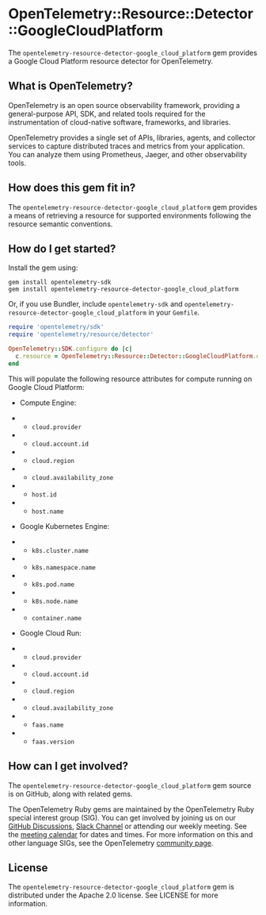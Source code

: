 # OpenTelemetry::Resource::Detector::GoogleCloudPlatform

The `opentelemetry-resource-detector-google_cloud_platform` gem provides a Google Cloud Platform resource detector for OpenTelemetry.

## What is OpenTelemetry?

OpenTelemetry is an open source observability framework, providing a general-purpose API, SDK, and related tools required for the instrumentation of cloud-native software, frameworks, and libraries.

OpenTelemetry provides a single set of APIs, libraries, agents, and collector services to capture distributed traces and metrics from your application. You can analyze them using Prometheus, Jaeger, and other observability tools.

## How does this gem fit in?

The `opentelemetry-resource-detector-google_cloud_platform` gem provides a means of retrieving a resource for supported environments following the resource semantic conventions.

## How do I get started?

Install the gem using:

```console
gem install opentelemetry-sdk
gem install opentelemetry-resource-detector-google_cloud_platform
```

Or, if you use Bundler, include `opentelemetry-sdk` and `opentelemetry-resource-detector-google_cloud_platform` in your `Gemfile`.

```rb
require 'opentelemetry/sdk'
require 'opentelemetry/resource/detector'

OpenTelemetry::SDK.configure do |c|
  c.resource = OpenTelemetry::Resource::Detector::GoogleCloudPlatform.detect
end
```

This will populate the following resource attributes for compute running on Google Cloud Platform:

* Compute Engine:
* * `cloud.provider`
* * `cloud.account.id`
* * `cloud.region`
* * `cloud.availability_zone`
* * `host.id`
* * `host.name`

* Google Kubernetes Engine:
* * `k8s.cluster.name`
* * `k8s.namespace.name`
* * `k8s.pod.name`
* * `k8s.node.name`
* * `container.name`

* Google Cloud Run:
* * `cloud.provider`
* * `cloud.account.id`
* * `cloud.region`
* * `cloud.availability_zone`
* * `faas.name`
* * `faas.version`

## How can I get involved?

The `opentelemetry-resource-detector-google_cloud_platform` gem source is on GitHub, along with related gems.

The OpenTelemetry Ruby gems are maintained by the OpenTelemetry Ruby special interest group (SIG). You can get involved by joining us on our [GitHub Discussions][discussions-url], [Slack Channel][slack-channel] or attending our weekly meeting. See the [meeting calendar][community-meetings] for dates and times. For more information on this and other language SIGs, see the OpenTelemetry [community page][ruby-sig].

## License

The `opentelemetry-resource-detector-google_cloud_platform` gem is distributed under the Apache 2.0 license. See LICENSE for more information.

[ruby-sig]: https://github.com/open-telemetry/community#ruby-sig
[community-meetings]: https://github.com/open-telemetry/community#community-meetings
[slack-channel]: https://cloud-native.slack.com/archives/C01NWKKMKMY
[discussions-url]: https://github.com/open-telemetry/opentelemetry-ruby/discussions